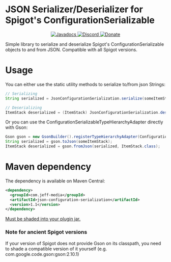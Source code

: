 # JSON Serializer/Deserializer for Spigot's ConfigurationSerializable
<!--- Buttons start -->
<p align="center">
  <a href="https://repo.jeff-media.com/javadoc/public/com/jeff-media/json-configuration-serialization/1.1">
    <img src="https://static.jeff-media.com/img/button_javadocs.png?3" alt="Javadocs">
  </a>
  <a href="https://discord.jeff-media.com/">
    <img src="https://static.jeff-media.com/img/button_discord.png?3" alt="Discord">
  </a>
  <a href="https://paypal.me/mfnalex">
    <img src="https://static.jeff-media.com/img/button_donate.png?3" alt="Donate">
  </a>
</p>
<!--- Buttons end -->

Simple library to serialize and deserialize Spigot's ConfigurationSerializable objects to and from JSON. Compatible with all Spigot versions.

# Usage
You can either use the static utility methods to serialize to/from json Strings:

```java
// Serializing
String serialized = JsonConfigurationSerialization.serialize(someItemStack);

// Deserializing
ItemStack deserialized = (ItemStack) JsonConfigurationSerialization.deserialize(serialized);
```

Or you can use the ConfigurationSerializableTypeHierarchyAdapter directly with Gson:
```java
Gson gson = new GsonBuilder().registerTypeHierarchyAdapter(ConfigurationSerializable.class, JsonConfigurationSerialization.TYPE_HIERARCHY_ADAPTER).create();
String serialized = gson.toJson(someItemStack);
ItemStack deserialized = gson.fromJson(serialized, ItemStack.class);
```

# Maven dependency
The dependency is available on Maven Central:
```xml
<dependency>
  <groupId>com.jeff-media</groupId>
  <artifactId>json-configuration-serialization</artifactId>
  <version>1.1</version>
</dependency>
```

[Must be shaded into your plugin jar.](https://blog.jeff-media.com/common-maven-questions/)

### Note for ancient Spigot versions
If your version of Spigot does not provide Gson on its classpath, you need to shade a compatible version of it yourself (e.g. com.google.code.gson:gson:2.10.1)